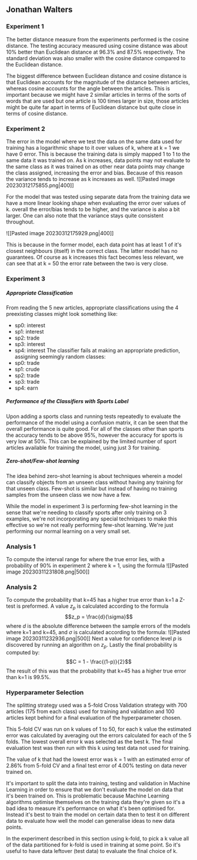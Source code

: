 ## Jonathan Walters

### Experiment 1
The better distance measure from the experiments performed is the cosine distance.  The testing accuracy measured using cosine distance was about 10% better than Euclidean distance at 96.3% and 87.5% respectively. The standard deviation was also smaller with the cosine distance compared to the Euclidean distance.

The biggest difference between Euclidean distance and cosine distance is that Euclidean accounts for the magnitude of the distance between articles, whereas cosine accounts for the angle between the articles. This is important because we might have 2 similar articles in terms of the sorts of words that are used but one article is 100 times larger in size, those articles might be quite far apart in terms of Euclidean distance but quite close in terms of cosine distance.

### Experiment 2
The error in the model where we test the data on the same data used for training has a logarithmic shape to it over values of k, where at k = 1 we have 0 error. This is because the training data is simply mapped 1 to 1 to the same data it was trained on. As k increases, data points may not evaluate to the same class as it was trained on as other near data points may change the class assigned, increasing the error and bias. Because of this reason the variance tends to increase as k increases as well.
![[Pasted image 20230312175855.png|400]]

For the model that was tested using separate data from the training data we have a more linear looking shape when evaluating the error over values of k. overall the error/bias tends to be higher, and the variance is also a bit larger. One can also note that the variance stays quite consistent throughout.

![[Pasted image 20230312175929.png|400]]

This is because in the former model, each data point has at least 1 of it's closest neighbours (itself) in the correct class. The latter model has no guarantees. Of course as k increases this fact becomes less relevant, we can see that at k = 50 the error rate between the two is very close.

### Experiment 3
##### Appropriate Classification
From reading the 5 new articles, appropriate classifications using the 4 preexisting classes might look something like:
- sp0: interest
- sp1: interest
- sp2: trade
- sp3: interest
- sp4: interest
The classifier fails at making an appropriate prediction, assigning seemingly random classes:
- sp0:  trade
- sp1:  crude
- sp2:  trade
- sp3:  trade
- sp4:  earn

##### Performance of the Classifiers with Sports Label
Upon adding a sports class and running tests repeatedly to evaluate the performance of the model using a confusion matrix, it can be seen that the overall performance is quite good. For all of the classes other than sports the accuracy tends to be above 95%, however the accuracy for sports is very low at 50%. This can be explained by the limited number of sport articles available for training the model, using just 3 for training.

##### Zero-shot/Few-shot learning
The idea behind zero-shot learning is about techniques wherein a model can classify objects from an unseen class without having any training for that unseen class. Few-shot is similar but instead of having no training samples from the unseen class we now have a few.

While the model in experiment 3 is performing few-shot learning in the sense that we're needing to classify sports after only training on 3 examples, we're not incorporating any special techniques to make this effective so we're not really performing few-shot learning. We're just performing our normal learning on a very small set.

### Analysis 1
To compute the interval range for where the true error lies, with a probability of 90% in experiment 2 where k = 1, using the formula 
![[Pasted image 20230311231808.png|500]]

### Analysis 2
To compute the probability that k=45 has a higher true error than k=1 a Z-test is preformed. A value $z_p$ is calculated according to the formula $$z_p = \frac{d}{\sigma}$$ where $d$ is the absolute difference between the sample errors of the models where k=1 and k=45, and $\sigma$ is calculated according to the formula:
![[Pasted image 20230311232936.png|500]]
Next a value for confidence level $p$ is discovered by running an algorithm on $z_p$. Lastly the final probability is computed by: $$C = 1 - \frac{(1-p)}{2}$$
The result of this was that the probability that k=45 has a higher true error than k=1 is 99.5%.

### Hyperparameter Selection
The splitting strategy used was a 5-fold Cross Validation strategy with 700 articles (175 from each class) used for training and validation and 100 articles kept behind for a final evaluation of the hyperparameter chosen.

This 5-fold CV was run on k values of 1 to 50, for each k value the estimated error was calculated by averaging out the errors calculated for each of the 5 folds. The lowest overall error k was selected as the best k. The final evaluation test was then run with this k using test data not used for training.

The value of k that had the lowest error was k = 1 with an estimated error of 2.86% from 5-fold CV and a final test error of 4.00% testing on data never trained on.

It's important to split the data into training, testing and validation in Machine Learning in order to ensure that we don't evaluate the model on data that it's been trained on. This is problematic because Machine Learning algorithms optimise themselves on the training data they're given so it's a bad idea to measure it's performance on what it's been optimised for. Instead it's best to train the model on certain data then to test it on different data to evaluate how well the model can generalise ideas to new data points.

In the experiment described in this section using k-fold, to pick a k value all of the data partitioned for k-fold is used in training at some point. So it's useful to have data leftover (test data) to evaluate the final choice of k.